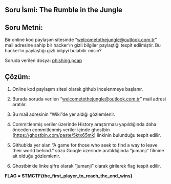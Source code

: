 ## Soru İsmi: The Rumble in the Jungle

## Soru Metni: 

Bir online kod paylaşım sitesinde “welcometothejungle@outlook.com.tr” mail adresine sahip bir hacker’ın gizli bilgiler paylaştığı tespit edilmiştir. Bu hacker’ın paylaştığı gizli bilgiyi bulabilir misin?

Soruda verilen dosya: [phishing.pcap](phishing.pcap)

## Çözüm: 

1. Online kod paylaşım sitesi olarak github incelenmeye başlanır.

2. Burada soruda verilen “welcometothejungle@outlook.com.tr” mail adresi aratılır.

3. Bu mail adresinin “Wiki”de yer aldığı gözlemlenir.

4. Commitlenmiş veriler üzerinde History araştırması yapıldığında daha önceden commitlenmiş veriler içinde ghostbin (https://ghostbin.com/paste/5ktx65mk) linkinin bulunduğu tespit edilir.

5. Github’da yer alan “A game for those who seek to find a way to leave their world behind.” sözü Google üzerinde aratıldığında “jumanji” filmine ait olduğu gözlemlenir.

6. Ghostbin’de linke şifre olarak “jumanji” olarak girilerek flag tespit edilir.

**FLAG = STMCTF{the_first_player_to_reach_the_end_wins}**

